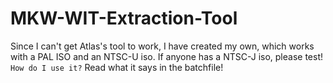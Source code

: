 # MKW-WIT-Extraction-Tool
Since I can't get Atlas's tool to work, I have created my own, which works with a PAL ISO and an NTSC-U iso. If anyone has a NTSC-J iso, please test! `How do I use it?` Read what it says in the batchfile!
